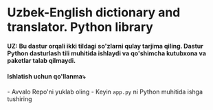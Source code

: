 # Uzbek-English dictionary and translator. Python library
<p>
  <b>
  UZ: Bu dastur orqali ikki tildagi so'zlarni qulay tarjima qiling.
  Dastur Python dasturlash tili muhitida ishlaydi va qo'shimcha kutubxona va paketlar talab qilmaydi.
  </b><br>
  <h4>Ishlatish uchun qo'llanma⤵️</h4>
  - Avvalo Repo'ni yuklab oling
  - Keyin <code>app.py</code> ni Python muhitida ishga tushiring
</p>
